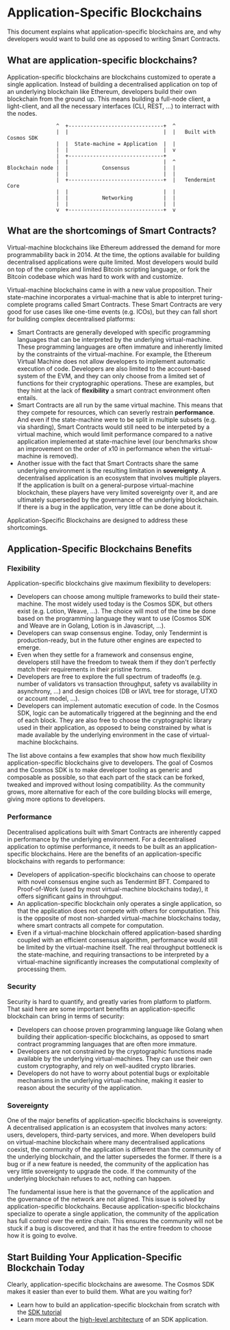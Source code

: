 # Application-Specific Blockchains 

This document explains what application-specific blockchains are, and why developers would want to build one as opposed to writing Smart Contracts.

## What are application-specific blockchains?

Application-specific blockchains are blockchains customized to operate a single application. Instead of building a decentralised application on top of an underlying blockchain like Ethereum, developers build their own blockchain from the ground up. This means building a full-node client, a light-client, and all the necessary interfaces (CLI, REST, ...) to interract with the nodes. 

```
                ^  +-------------------------------+  ^
                |  |                               |  |   Built with Cosmos SDK
                |  |  State-machine = Application  |  |
                |  |                               |  v
                |  +-------------------------------+
                |  |                               |  ^
Blockchain node |  |           Consensus           |  |
                |  |                               |  |
                |  +-------------------------------+  |   Tendermint Core
                |  |                               |  |
                |  |           Networking          |  |
                |  |                               |  |
                v  +-------------------------------+  v
```

## What are the shortcomings of Smart Contracts?

Virtual-machine blockchains like Ethereum addressed the demand for more programmability back in 2014. At the time, the options available for building decentralised applications were quite limited. Most developers would build on top of the complex and limited Bitcoin scripting language, or fork the Bitcoin codebase which was hard to work with and customize. 

Virtual-machine blockchains came in with a new value proposition. Their state-machine incorporates a virtual-machine that is able to interpret turing-complete programs called Smart Contracts. These Smart Contracts are very good for use cases like one-time events (e.g. ICOs), but they can fall short for building complex decentralised platforms:

- Smart Contracts are generally developed with specific programming languages that can be interpreted by the underlying virtual-machine. These programming languages are often immature and inherently limited by the constraints of the virtual-machine. For example, the Ethereum Virtual Machine does not allow developers to implement automatic execution of code. Developers are also limited to the account-based system of the EVM, and they can only choose from a limited set of functions for their cryptographic operations. These are examples, but they hint at the lack of **flexibility** a smart contract environment often entails. 
- Smart Contracts are all run by the same virtual machine. This means that they compete for resources, which can severly restrain **performance**. And even if the state-machine were to be split in multiple subsets (e.g. via sharding), Smart Contracts would still need to be interpeted by a virtual machine, which would limit performance compared to a native application implemented at state-machine level (our benchmarks show an improvement on the order of x10 in performance when the virtual-machine is removed).
- Another issue with the fact that Smart Contracts share the same underlying environment is the resulting limitation in **sovereignty**. A decentralised application is an ecosystem that involves multiple players. If the application is built on a general-purpose virtual-machine blockchain, these players have very limited sovereignty over it, and are ultimately superseded by the governance of the underlying blockchain. If there is a bug in the application, very little can be done about it. 

Application-Specific Blockchains are designed to address these shortcomings.

## Application-Specific Blockchains Benefits

### Flexibility

Application-specific blockchains give maximum flexibility to developers:

- Developers can choose among multiple frameworks to build their state-machine. The most widely used today is the Cosmos SDK, but others exist (e.g. Lotion, Weave, ...). The choice will most of the time be done based on the programming language they want to use (Cosmos SDK and Weave are in Golang, Lotion is in Javascript, ...).
- Developers can swap consensus engine. Today, only Tendermint is production-ready, but in the future other engines are expected to emerge.
- Even when they settle for a framework and consensus engine, developers still have the freedom to tweak them if they don't perfectly match their requirements in their pristine forms. 
- Developers are free to explore the full spectrum of tradeoffs (e.g. number of validators vs transaction throughput, safety vs availability in asynchrony, ...) and design choices (DB or IAVL tree for storage, UTXO or account model, ...). 
- Developers can implement automatic execution of code. In the Cosmos SDK, logic can be automatically triggered at the beginning and the end of each block. They are also free to choose the cryptographic library used in their application, as opposed to being constrained by what is made available by the underlying environment in the case of virtual-machine blockchains. 

The list above contains a few examples that show how much flexibility application-specific blockchains give to developers. The goal of Cosmos and the Cosmos SDK is to make developer tooling as generic and composable as possible, so that each part of the stack can be forked, tweaked and improved without losing compatibility. As the community grows, more alternative for each of the core building blocks will emerge, giving more options to developers. 

### Performance

Decentralised applications built with Smart Contracts are inherently capped in performance by the underlying environment. For a decentralised application to optimise performance, it needs to be built as an application-specific blockchains. Here are the benefits of an application-specific blockchains with regards to performance:

- Developers of application-specific blockchains can choose to operate with novel consensus engine such as Tendermint BFT. Compared to Proof-of-Work (used by most virtual-machine blockchains today), it offers significant gains in throuhgput. 
- An application-specific blockchain only operates a single application, so that the application does not compete with others for computation. This is the opposite of most non-sharded virtual-machine blockchains today, where smart contracts all compete for computation.
- Even if a virtual-machine blockchain offered application-based sharding coupled with an efficient consensus algorithm, performance would still be limited by the virtual-machine itself. The real throughput bottleneck is the state-machine, and requiring transactions to be interpreted by a virtual-machine significantly increases the computational complexity of processing them. 

### Security 

Security is hard to quantify, and greatly varies from platform to platform. That said here are some important benefits an application-specific blockchain can bring in terms of security:

- Developers can choose proven programming language like Golang when building their application-specific blockchains, as opposed to smart contract programming languages that are often more immature.
- Developers are not constrained by the cryptographic functions made available by the underlying virtual-machines. They can use their own custom cryptography, and rely on well-audited crypto libraries. 
- Developers do not have to worry about potential bugs or exploitable mechanisms in the underlying virtual-machine, making it easier to reason about the security of the application. 

### Sovereignty

One of the major benefits of application-specific blockchains is sovereignty. A decentralised application is an ecosystem that involves many actors: users, developers, third-party services, and more.  When developers build on virtual-machine blockchain where many decentralised applications coexist, the community of the application is different than the community of the underlying blockchain, and the latter supersedes the former. If there is a bug or if a new feature is needed, the community of the application has very little sovereignty to upgrade the code. If the community of the underlying blockchain refuses to act, nothing can happen. 

The fundamental issue here is that the governance of the application and the governance of the network are not aligned. This issue is solved by application-specific blockchains. Because application-specific blockchains specialize to operate a single application, the community of the application has full control over the entire chain. This ensures the community will not be stuck if a bug is discovered, and that it has the entire freedom to choose how it is going to evolve. 

## Start Building Your Application-Specific Blockchain Today

Clearly, application-specific blockchains are awesome. The Cosmos SDK makes it easier than ever to build them. What are you waiting for?

- Learn how to build an application-specific blockchain from scratch with the [SDK tutorial](https://cosmos.network/docs/tutorial)
- Learn more about the [high-level architecture](./sdk-app-architecture) of an SDK application.